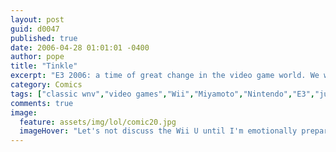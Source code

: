 ```yaml
---
layout: post
guid: d0047
published: true
date: 2006-04-28 01:01:01 -0400
author: pope
title: "Tinkle"
excerpt: "E3 2006: a time of great change in the video game world. We will all remember where we were the first time that Miyamoto pulled his Wii out for all of us to play with."
category: Comics
tags: ["classic wnv","video games","Wii","Miyamoto","Nintendo","E3","junk jokes"]
comments: true 
image:
  feature: assets/img/lol/comic20.jpg
  imageHover: "Let's not discuss the Wii U until I'm emotionally prepared."
---
```


